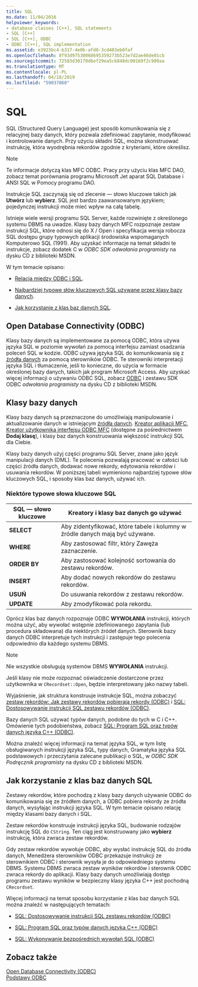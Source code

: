 ```yaml
---
title: SQL
ms.date: 11/04/2016
helpviewer_keywords:
- database classes [C++], SQL statements
- SQL [C++]
- SQL [C++], ODBC
- ODBC [C++], SQL implementation
ms.assetid: e3923bc4-b317-4e0b-afd8-3cd403eb0faf
ms.openlocfilehash: 8f93d97530068695359273b523e7d2ae46de01cb
ms.sourcegitcommit: 72583d30170d6ef29ea5c6848dc00169f2c909aa
ms.translationtype: MT
ms.contentlocale: pl-PL
ms.lasthandoff: 04/18/2019
ms.locfileid: "59037860"
---
```

# <a name="sql"></a>SQL

SQL (Structured Query Language) jest sposób komunikowania się z relacyjnej bazy danych, który pozwala zdefiniować zapytanie, modyfikować i kontrolowanie danych. Przy użyciu składni SQL, można skonstruować instrukcję, która wyodrębnia rekordów zgodnie z kryteriami, które określisz.

> [!NOTE]
>  Te informacje dotyczą klas MFC ODBC. Pracy przy użyciu klas MFC DAO, zobacz temat porównania programu Microsoft Jet aparat SQL Database i ANSI SQL w Pomocy programu DAO.

Instrukcje SQL zaczynają się od zlecenie — słowo kluczowe takich jak **Utwórz** lub **wybierz**. SQL jest bardzo zaawansowanym językiem; pojedynczej instrukcji może mieć wpływ na całą tabelę.

Istnieje wiele wersji programu SQL Server, każde rozwinięte z określonego systemu DBMS na uwadze. Klasy bazy danych MFC rozpoznaje zestaw instrukcji SQL, które odnosi się do X / Open i specyfikacja wersja robocza SQL dostępu grupy typowych aplikacji środowiska wspomaganych Komputerowo SQL (1991). Aby uzyskać informacje na temat składni te instrukcje, zobacz dodatek C w *ODBC SDK* *odwołania programisty* na dysku CD z biblioteki MSDN.

W tym temacie opisano:

- [Relacja między ODBC i SQL](#_core_open_database_connectivity_.28.odbc.29).

- [Najbardziej typowe słów kluczowych SQL używane przez klasy bazy danych](#_core_the_database_classes).

- [Jak korzystanie z klas baz danych SQL](#_core_how_the_database_classes_use_sql).

##  <a name="_core_open_database_connectivity_.28.odbc.29"></a> Open Database Connectivity (ODBC)

Klasy bazy danych są implementowane za pomocą ODBC, która używa języka SQL w poziomie wywołań za pomocą interfejsu zamiast osadzania poleceń SQL w kodzie. ODBC używa języka SQL do komunikowania się z [źródła danych](../../data/odbc/data-source-odbc.md) za pomocą sterowników ODBC. Te sterowniki interpretacji języka SQL i tłumaczenie, jeśli to konieczne, do użycia w formacie określonej bazy danych, takich jak program Microsoft Access. Aby uzyskać więcej informacji o używaniu ODBC SQL, zobacz [ODBC](../../data/odbc/odbc-basics.md) i zestawu SDK ODBC *odwołania programisty* na dysku CD z biblioteki MSDN.

##  <a name="_core_the_database_classes"></a> Klasy bazy danych

Klasy bazy danych są przeznaczone do umożliwiają manipulowanie i aktualizowanie danych w istniejącym [źródła danych](../../data/odbc/data-source-odbc.md). [Kreator aplikacji MFC](../../mfc/reference/database-support-mfc-application-wizard.md), [Kreator użytkownika interfejsu ODBC MFC](../../mfc/reference/adding-an-mfc-odbc-consumer.md) (dostępne za pośrednictwem **Dodaj klasę**), i klasy baz danych konstruowania większość instrukcji SQL dla Ciebie.

Klasy bazy danych użyj części programu SQL Server, znane jako język manipulacji danych (DML). Te polecenia pozwalają pracować w całości lub części źródła danych, dodawać nowe rekordy, edytowania rekordów i usuwania rekordów. W poniższej tabeli wymieniono najbardziej typowe słów kluczowych SQL, i sposoby klas baz danych, używać ich.

### <a name="some-common-sql-keywords"></a>Niektóre typowe słowa kluczowe SQL

|SQL — słowo kluczowe|Kreatory i klasy baz danych go używać|
|-----------------|---------------------------------------------|
|**SELECT**|Aby zidentyfikować, które tabele i kolumny w źródle danych mają być używane.|
|**WHERE**|Aby zastosować filtr, który Zawęża zaznaczenie.|
|**ORDER BY**|Aby zastosować kolejność sortowania do zestawu rekordów.|
|**INSERT**|Aby dodać nowych rekordów do zestawu rekordów.|
|**USUŃ**|Do usuwania rekordów z zestawu rekordów.|
|**UPDATE**|Aby zmodyfikować pola rekordu.|

Oprócz klas baz danych rozpoznaje ODBC **WYWOŁANIA** instrukcji, których można użyć, aby wywołać wstępnie zdefiniowanego zapytania (lub procedura składowana) dla niektórych źródeł danych. Sterownik bazy danych ODBC interpretuje tych instrukcji i zastępuje tego polecenia odpowiednio dla każdego systemu DBMS.

> [!NOTE]
>  Nie wszystkie obsługują systemów DBMS **WYWOŁANIA** instrukcji.

Jeśli klasy nie może rozpoznać oświadczenie dostarczone przez użytkownika w `CRecordset::Open`, będzie interpretowany jako nazwy tabeli.

Wyjaśnienie, jak struktura konstruuje instrukcje SQL, można zobaczyć [zestaw rekordów: Jak zestawy rekordów pobierają rekordy (ODBC)](../../data/odbc/recordset-how-recordsets-select-records-odbc.md) i [SQL: Dostosowywanie instrukcji SQL zestawu rekordów (ODBC)](../../data/odbc/sql-customizing-your-recordsets-sql-statement-odbc.md).

Bazy danych SQL używać typów danych, podobne do tych w C i C++. Omówienie tych podobieństwa, zobacz [SQL: Program SQL oraz typów danych języka C++ (ODBC)](../../data/odbc/sql-sql-and-cpp-data-types-odbc.md).

Można znaleźć więcej informacji na temat języka SQL, w tym listę obsługiwanych instrukcji języka SQL, typy danych, Gramatyka języka SQL podstawowych i przeczytania zalecane publikacji o SQL, w *ODBC SDK* *Podręcznik programisty*  na dysku CD z biblioteki MSDN.

##  <a name="_core_how_the_database_classes_use_sql"></a> Jak korzystanie z klas baz danych SQL

Zestawy rekordów, które pochodzą z klasy bazy danych używanie ODBC do komunikowania się ze źródłem danych, a ODBC pobiera rekordy ze źródła danych, wysyłając instrukcji języka SQL. W tym temacie opisano relację między klasami bazy danych i SQL.

Zestaw rekordów konstruuje instrukcji języka SQL, budowanie rodzajów instrukcję SQL do `CString`. Ten ciąg jest konstruowany jako **wybierz** instrukcję, która zwraca zestaw rekordów.

Gdy zestaw rekordów wywołuje ODBC, aby wysłać instrukcję SQL do źródła danych, Menedżera sterowników ODBC przekazuje instrukcji ze sterownikiem ODBC i sterownik wysyła je do odpowiedniego systemu DBMS. Systemu DBMS zwraca zestaw wyników rekordów i sterownik ODBC zwraca rekordy do aplikacji. Klasy bazy danych umożliwiają dostęp programu zestawu wyników w bezpieczny klasy języka C++ jest pochodną `CRecordset`.

Więcej informacji na temat sposobu korzystanie z klas baz danych SQL można znaleźć w następujących tematach:

- [SQL: Dostosowywanie instrukcji SQL zestawu rekordów (ODBC)](../../data/odbc/sql-customizing-your-recordsets-sql-statement-odbc.md)

- [SQL: Program SQL oraz typów danych języka C++ (ODBC)](../../data/odbc/sql-sql-and-cpp-data-types-odbc.md)

- [SQL: Wykonywanie bezpośrednich wywołań SQL (ODBC)](../../data/odbc/sql-making-direct-sql-calls-odbc.md)

## <a name="see-also"></a>Zobacz także

[Open Database Connectivity (ODBC)](../../data/odbc/open-database-connectivity-odbc.md)<br/>
[Podstawy ODBC](../../data/odbc/odbc-basics.md)